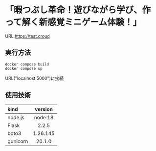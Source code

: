 # **「暇つぶし革命！遊びながら学び、作って解く新感覚ミニゲーム体験！」**
URL:https://test.croud

## 実行方法
```
docker compose build
docker compose up
```
URL("localhost:5000")に接続

## 使用技術
|kind |version |
|:--|:--:|
|node.js |node:18 |
|Flask |2.2.5 |
|boto3 |1.26.145 |
|gunicorn |20.1.0 |